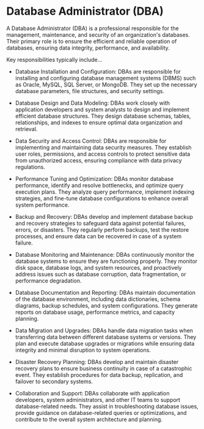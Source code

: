 # Database Administrator (DBA)

A Database Administrator (DBA) is a professional responsible for the management, maintenance, and security of an organization's databases. Their primary role is to ensure the efficient and reliable operation of databases, ensuring data integrity, performance, and availability.

Key responsibilities typically include…

* Database Installation and Configuration: DBAs are responsible for installing and configuring database management systems (DBMS) such as Oracle, MySQL, SQL Server, or MongoDB. They set up the necessary database parameters, file structures, and security settings.

* Database Design and Data Modeling: DBAs work closely with application developers and system analysts to design and implement efficient database structures. They design database schemas, tables, relationships, and indexes to ensure optimal data organization and retrieval.

* Data Security and Access Control: DBAs are responsible for implementing and maintaining data security measures. They establish user roles, permissions, and access controls to protect sensitive data from unauthorized access, ensuring compliance with data privacy regulations.

* Performance Tuning and Optimization: DBAs monitor database performance, identify and resolve bottlenecks, and optimize query execution plans. They analyze query performance, implement indexing strategies, and fine-tune database configurations to enhance overall system performance.

* Backup and Recovery: DBAs develop and implement database backup and recovery strategies to safeguard data against potential failures, errors, or disasters. They regularly perform backups, test the restore processes, and ensure data can be recovered in case of a system failure.

* Database Monitoring and Maintenance: DBAs continuously monitor the database systems to ensure they are functioning properly. They monitor disk space, database logs, and system resources, and proactively address issues such as database corruption, data fragmentation, or performance degradation.

* Database Documentation and Reporting: DBAs maintain documentation of the database environment, including data dictionaries, schema diagrams, backup schedules, and system configurations. They generate reports on database usage, performance metrics, and capacity planning.

* Data Migration and Upgrades: DBAs handle data migration tasks when transferring data between different database systems or versions. They plan and execute database upgrades or migrations while ensuring data integrity and minimal disruption to system operations.

* Disaster Recovery Planning: DBAs develop and maintain disaster recovery plans to ensure business continuity in case of a catastrophic event. They establish procedures for data backup, replication, and failover to secondary systems.

* Collaboration and Support: DBAs collaborate with application developers, system administrators, and other IT teams to support database-related needs. They assist in troubleshooting database issues, provide guidance on database-related queries or optimizations, and contribute to the overall system architecture and planning.
